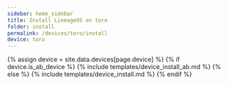 ```yaml
---
sidebar: home_sidebar
title: Install LineageOS on toro
folder: install
permalink: /devices/toro/install
device: toro
---
```

{% assign device = site.data.devices[page.device] %}
{% if device.is_ab_device %}
{% include templates/device_install_ab.md %}
{% else %}
{% include templates/device_install.md %}
{% endif %}
